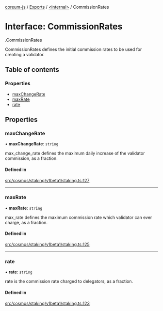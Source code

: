 [coreum-js](../README.md) / [Exports](../modules.md) / [<internal\>](../modules/internal_.md) / CommissionRates

# Interface: CommissionRates

[<internal>](../modules/internal_.md).CommissionRates

CommissionRates defines the initial commission rates to be used for creating
a validator.

## Table of contents

### Properties

- [maxChangeRate](internal_.CommissionRates.md#maxchangerate)
- [maxRate](internal_.CommissionRates.md#maxrate)
- [rate](internal_.CommissionRates.md#rate)

## Properties

### maxChangeRate

• **maxChangeRate**: `string`

max_change_rate defines the maximum daily increase of the validator commission, as a fraction.

#### Defined in

[src/cosmos/staking/v1beta1/staking.ts:127](https://github.com/CooperFoundation/coreum-js/blob/f8fbe50/src/cosmos/staking/v1beta1/staking.ts#L127)

___

### maxRate

• **maxRate**: `string`

max_rate defines the maximum commission rate which validator can ever charge, as a fraction.

#### Defined in

[src/cosmos/staking/v1beta1/staking.ts:125](https://github.com/CooperFoundation/coreum-js/blob/f8fbe50/src/cosmos/staking/v1beta1/staking.ts#L125)

___

### rate

• **rate**: `string`

rate is the commission rate charged to delegators, as a fraction.

#### Defined in

[src/cosmos/staking/v1beta1/staking.ts:123](https://github.com/CooperFoundation/coreum-js/blob/f8fbe50/src/cosmos/staking/v1beta1/staking.ts#L123)

